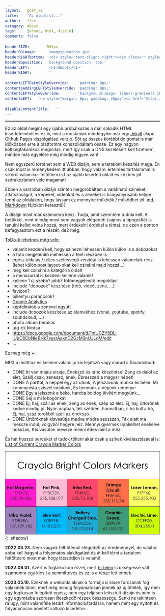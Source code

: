 ```yaml
---
layout:   post_v2
title:    "Az oldalról..."
author:   flex
category: About
tags:     [about, html, dizájn]
comments: false

headerSIZE:        555px
headerBGimage:     'images/deathos.jpg'
headerRIGHTbottom: '<div style="text-align: right"><div class="" style="display: inline-block; font-size: 50%; margin-bottom: 0px; background: black; color: white; padding: 7px;">Source: <a class="menu" href="http://hateplow.tumblr.com/post/160877632854/deathos">"DeathOS"</a></div></div>'
headerBGposition:  'background-position: top;'
headerLEFT:        '<h1>About</h1>'
headerRIGHT:       ''

contentLEFTDateStyleOverride:    'padding: 0px;'
contentpaddingLEFTStyleOverride: 'padding: 0px;'
contentLEFTStyleOverride:        'background-image: linear-gradient( 180deg, rgba( 18, 18, 18, 1 ), rgba(240, 240, 240, 1)); background-repeat: repeat-x;'
contentLEFT:   '<p style="margin: 0px; padding: 20px;"><a href="https://gyorgy.fleischmann.hu/"><img class="shadow" style="" src="https://fleischmann.hu/images/html/fleischmanns/gyorgy.fleischmann.hu_(2019-09-09).png"></a></p>'

disableContentTitle:   ''
---
```


<hr style="border-top: 1px solid;">

<span class="initial">E</span>z az oldal megint egy újabb próbálkozás a már sokadik HTML kísérleteimből és ez is, mint a mostaniak mindegyike már egy [Jekyll](https://jekyllrb.com) alapú, [Github Pages](https://pages.github.com/) kiszolgálású verzió. Sőt az összes korábbi dolgomat is már időközben erre a platformra konszolidáltam össze. Ez egy nagyon költségtakarékos megoldás, mert így csak a DNS kezelésért kell fizetnem, minden más egyelőre még mindig ingyen van!

Nem egyszerű történet sem a WEB dizájn, sem a tartalom készítés maga. Én csak most is reménykedem itt abban, hogy valami értelmes tartalommal is sikerül valamikor feltölteni ezt az újabb kísérleti oldalt és közben jól szórakoztatom vele magamat!

Ebben a verzióban dizájn szinten megpróbáltam a variálható színeket, átlátszóságot, a képeket, videókat és a zenéket is hangsúlyosabb helyre tenni az oldalakon, hogy lássam ez mennyire működik / működhet jól [.md, Markdown](https://daringfireball.net/projects/markdown/) fájlokon keresztül?

A dizájn most már számomra kész. Tudja, amit szerintem tudnia kell. A betűkkel, mint mindig most sem vagyok elégedett (sajnos a tipográfiát is tanulni kellet volna hozzá, mert érdekelni érdekel a téma), de ezen a ponton befagyasztom ezt a részét, de2 még:

<span style="text-decoration:underline">ToDo-k lehetnek még vele:</span>

- valamit kezdeni kell, hogy színezni lehessen külön külön is a dobozokat
- a fotó megjelenítő mehessen a fenti részben is
- egész oldalas / teljes szélességű verziójú is lehessen valamelyik rész (lehet külön post layout-okat kell csinálni majd hozzá...)
- meg kell csinálni a kategória oldalt
- a menüsorral is kezdeni kellene valamit!
- kellene 1 új szebb? jobb? fotómegjelenítő megoldás!
- include "dobozok" készítése (fotó, videó, zene, ...)
- favicon?
- billentyű parancsok?
- [Google Analytics](https://analytics.google.com/)
- képfeliratok a zenével együtt
- include dobozok készítése az elemekhez (vonal, youtube, spotify, soundcloud, ...)
- photo album berakás
- tag-ek kiírása
- https://docs.google.com/document/d/1mUCZY6DL-iUpC6CbNleBHk7vgsrAaknD2GcM3nUJLoM/edit
- ...

Ez meg még +:

MP3 a múlthoz és kellene valami jó kis lejátszó vagy marad a Soundcloud:

- DONE Itt van május elseje, Énekszó és tánc köszöntse! Zeng és dalol az élet, Szállj csak, zeneszó, ének, Ébresszed a magyar népet!
- DONE A párttal, a néppel egy az utunk, A jelszavunk munka és béke. Mi kommunista szívvel indulunk, És bennünk a népünk reménye.
- DONE Egy a jelszónk a béke, harcba boldog jövőért megyünk…
- DONE Sej a mi lobogónkat
- DONE Ej, haj, száll az ének, zeng az ének, szép az élet. Ej, haj, úttörőnek kedve mindig jó, Nyári napban, téli szélben, harmatban, s ha hull a hó, Ej, haj, száz torokból száll az énekszó.
- DONE Úttörőknek kisvasútja medve módra szusszan, Fák alatt ma messze indul, völgyből hegyre néz. Mennyi gyermek újrakelhet énekelve hosszan, Kis vasúton messze menni édes mint a méz.

És hát hosszú perceket el tudok tölteni akár csak a színek kiválasztásával is: [List of Current Crayola Marker Colors](
http://www.jennyscrayoncollection.com/2018/02/list-of-current-crayola-marker-colors.html)

![Crayola](images/Crayola_Bright_Color_Markers.jpg){: .shadow}

**2022.05.23.** Nem vagyok felhőtlenül elégedett az eredménnyel, de valahol abba kell hagyni a folyamatos alakítgatást és át kell térni a tartalom feltöltésre most már, hogy látszódjon is valami!

**2022.08.01.** Azért is foglalkozom ezzel, mert [hirtelen](Furcsa_egy_vilag_van) szükségessé vált számomra egy kicsit a semmittevés és ez is a része lett ennek.

**2023.05.10.** Ezeknek a weboldalaknak a formája is kissé furcsának fog valakinek tűnni, mert még mindig folyamatosan jönnek az új ötletek, így nem egy logikusan felépített egész, nem egy teljesen letisztult dizájn és nem is egy egymásba szorosan illeszkedő részek összessége. Senki ne tekintsen rá úgy, mint valamiféle lezárt információátadásra, hanem mint egy nyitott és folyamatosan bővített változó kísérletre.